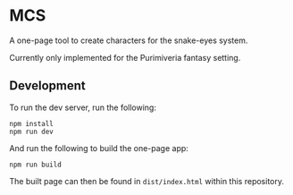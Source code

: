 # MCS

A one-page tool to create characters for the snake-eyes system.

Currently only implemented for the Purimiveria fantasy setting.

## Development
To run the dev server, run the following:
```
npm install
npm run dev
```
And run the following to build the one-page app:
```
npm run build
```
The built page can then be found in `dist/index.html` within this repository. 
